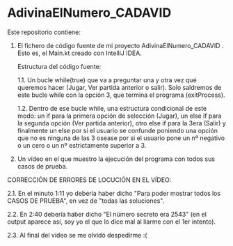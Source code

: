 # AdivinaElNumero_CADAVID

Este repositorio contiene:

1. El fichero de código fuente de mi proyecto AdivinaElNumero_CADAVID . Esto es, el Main.kt creado con IntelliJ IDEA.
   
   Estructura del código fuente:
   
   1.1. Un bucle while(true) que va a preguntar una y otra vez qué queremos hacer (Jugar, Ver partida anterior o salir). Solo saldremos de este bucle while con la opción 3, que termina el programa (exitProcess).
   
   1.2. Dentro de ese bucle while, una estructura condicional de este modo: un if para la primera opción de selección (Jugar), un else if para la segunda opción (Ver partida anterior), otro else if para la 3era (Salir) y finalmente un else por si el usuario se confunde poniendo una opción que no es ninguna de las 3 osease por si el usuario pone un nº negativo o un cero o un nº estrictamente superior a 3.
   
2. Un vídeo en el que muestro la ejecución del programa con todos sus casos de prueba.

  CORRECCIÓN DE ERRORES DE LOCUCIÓN EN EL VÍDEO:
  
   2.1. En el minuto 1:11 yo debería haber dicho "Para poder mostrar todos los CASOS DE PRUEBA", en vez de "todas las soluciones".
   
   2.2. En 2:40 debería haber dicho "El número secreto era 2543" (en el output aparece así, soy yo el que lo dice mal al liarme con el 1er intento).
   
   2.3. Al final del vídeo se me olvidó despedirme :(
